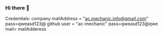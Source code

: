 ### Hi there 👋

Credentials:
  company mailAddress = "ac.mechanic.info@gmail.com" pass=qweasd123@
  github user = "ac-mechanic" pass=qweasd123@qwe mail= mailAdderess
  

<!--
**ac-mechanic/ac-mechanic** is a ✨ _special_ ✨ repository because its `README.md` (this file) appears on your GitHub profile.

Here are some ideas to get you started:

- 🔭 I’m currently working on ...
- 🌱 I’m currently learning ...
- 👯 I’m looking to collaborate on ...
- 🤔 I’m looking for help with ...
- 💬 Ask me about ...
- 📫 How to reach me: ...
- 😄 Pronouns: ...
- ⚡ Fun fact: ...
-->
